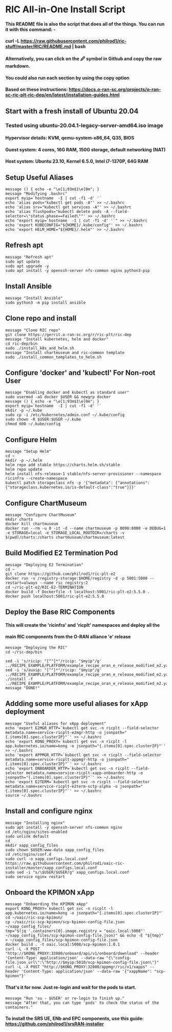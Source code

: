 # RIC All-in-One Install Script
#### This README file is also the script that does all of the things.  You can run it with this command: -
#### curl -L https://raw.githubusercontent.com/philrod1/ric-stuff/master/RIC/README.md | bash
#### Alternatively, you can click on the 🖉 symbol in Github and copy the raw markdown.
#### You could also run each section by using the copy option

#### Based on these instructions: https://docs.o-ran-sc.org/projects/o-ran-sc-ric-plt-ric-dep/en/latest/installation-guides.html

## Start with a fresh install of Ubuntu 20.04
### Tested using ubuntu-20.04.1-legacy-server-amd64.iso image
#### Hypervisor details: KVM, qemu-system-x86_64, Q35, BIOS
#### Guest system: 4 cores, 16G RAM, 150G storage, default networking (NAT)
#### Host system: Ubuntu 23.10, Kernel 6.5.0, Intel i7-1370P, 64G RAM


## Setup Useful Aliases

    message () { echo -e "\e[1;93m$1\e[0m"; }
    message "Modifying .bashrc"
    export myip=`hostname  -I | cut -f1 -d' '`
    echo 'alias pods="kubectl get pods -A"' >> ~/.bashrc
    echo 'alias srv="kubectl get services -A"' >> ~/.bashrc
    echo 'alias flushpods="kubectl delete pods -A --field-selector=\"status.phase==Failed\""' >> ~/.bashrc
    echo "export myip=`hostname  -I | cut -f1 -d' '`" >> ~/.bashrc
    echo 'export KUBECONFIG="${HOME}/.kube/config"' >> ~/.bashrc
    echo 'export HELM_HOME="${HOME}/.helm"' >> ~/.bashrc


## Refresh apt

    message "Refresh apt"
    sudo apt update
    sudo apt upgrade -y
    sudo apt install -y openssh-server nfs-common nginx python3-pip


## Install Ansible

    message "Install Ansible"
    sudo python3 -m pip install ansible


## Clone repo and install

    message "Clone RIC repo"
    git clone https://gerrit.o-ran-sc.org/r/ric-plt/ric-dep
    message "Install kubernetes, helm and docker"
    cd ric-dep/bin
    sudo ./install_k8s_and_helm.sh
    message "Install chartmuseum and ric-common template
    sudo ./install_common_templates_to_helm.sh


## Configure 'docker' and 'kubectl' For Non-root User 

    message "Enabling docker and kubectl as standard user"
    sudo usermod -aG docker $USER && newgrp docker
    message () { echo -e "\e[1;93m$1\e[0m"; }
    export myip=`hostname  -I | cut -f1 -d' '`
    mkdir -p ~/.kube
    sudo cp -i /etc/kubernetes/admin.conf ~/.kube/config
    sudo chown -R $USER:$USER ~/.kube
    chmod 600 ~/.kube/config


## Configure Helm

    message "Setup Helm"
    cd ~
    mkdir -p ~/.helm
    helm repo add stable https://charts.helm.sh/stable
    helm repo update
    helm install nfs-release-1 stable/nfs-server-provisioner --namespace ricinfra --create-namespace
    kubectl patch storageclass nfs -p '{"metadata": {"annotations":{"storageclass.kubernetes.io/is-default-class":"true"}}}'


## Configure ChartMuseum

    message "Configure ChartMuseum"
    mkdir charts
    docker kill chartmuseum
    docker run --rm -u 0 -it -d --name chartmuseum -p 8090:8080 -e DEBUG=1 -e STORAGE=local -e STORAGE_LOCAL_ROOTDIR=/charts -v $(pwd)/charts:/charts chartmuseum/chartmuseum:latest


## Build Modified E2 Termination Pod

    message "Deploying E2 Termination"
    cd ~
    git clone https://github.com/philrod1/ric-plt-e2
    docker run -v /registry-storage:$HOME/registry -d -p 5001:5000 --restart=always --name ric registry:2
    cd ~/ric-plt-e2/RIC-E2-TERMINATION
    docker build -f Dockerfile -t localhost:5001/ric-plt-e2:5.5.0 .
    docker push localhost:5001/ric-plt-e2:5.5.0


## Deploy the Base RIC Components
#### This will create the 'ricinfra' and 'ricplt' namespaces and deploy all the
#### main RIC components from the O-RAN alliance 'e' release

    message "Deploying the RIC"
    cd ~/ric-dep/bin

    sed -i 's/ricip: "[^"]*"/ricip: "$myip"/g' ../RECIPE_EXAMPLE/PLATFORM/example_recipe_oran_e_release_modified_e2.yaml
    sed -i 's/auxip: "[^"]*"/ricip: "$myip"/g' ../RECIPE_EXAMPLE/PLATFORM/example_recipe_oran_e_release_modified_e2.yaml
    ./install -f ../RECIPE_EXAMPLE/PLATFORM/example_recipe_oran_e_release_modified_e2.yaml
    message "DONE!"



## Addding some more useful aliases for xApp deployment

    message "Useful aliases for xApp deployment"
    echo 'export E2MGR_HTTP=`kubectl get svc -n ricplt --field-selector metadata.name=service-ricplt-e2mgr-http -o jsonpath="{.items[0].spec.clusterIP}"`' >> ~/.bashrc
    echo 'export KONG_PROXY=`kubectl get svc -n ricplt -l app.kubernetes.io/name=kong -o jsonpath="{.items[0].spec.clusterIP}"`' >> ~/.bashrc
    echo 'export APPMGR_HTTP=`kubectl get svc -n ricplt --field-selector metadata.name=service-ricplt-appmgr-http -o jsonpath="{.items[0].spec.clusterIP}"`' >> ~/.bashrc
    echo 'export ONBOARDER_HTTP=`kubectl get svc -n ricplt --field-selector metadata.name=service-ricplt-xapp-onboarder-http -o jsonpath="{.items[0].spec.clusterIP}"`' >> ~/.bashrc
    echo 'export E2TERM=`kubectl get svc -n ricplt --field-selector metadata.name=service-ricplt-e2term-sctp-alpha -o jsonpath="{.items[0].spec.clusterIP}"`' >> ~/.bashrc
    source ~/.bashrc


## Install and configure nginx

    message "Installing nginx"
    sudo apt install -y openssh-server nfs-common nginx
    cd /etc/nginx/sites-enabled
    sudo unlink default
    cd
    mkdir xapp_config_files
    sudo chown $USER:www-data xapp_config_files
    cd /etc/nginx/conf.d
    sudo curl -o xapp_configs.local.conf https://raw.githubusercontent.com/philrod1/oaic-ric-installer/master/xapp_configs.local.conf
    sudo sed -i "s/\$USER/$USER/g" xapp_configs.local.conf
    sudo service nginx restart
    

## Onboard the KPIMON xApp

    message "Onbaording the KPIMON xApp"
    export KONG_PROXY=`kubectl get svc -n ricplt -l app.kubernetes.io/name=kong -o jsonpath="{.items[0].spec.clusterIP}"`
    cd ~/oaic/ric-scp-kpimon/
    cp ~/oaic/ric-scp-kpimon/scp-kpimon-config-file.json ~/xapp_config_files/
    tmp="$(jq '.containers[0].image.registry = "oaic.local:5008"' ~/xapp_config_files/scp-kpimon-config-file.json)" && echo -E "${tmp}" > ~/xapp_config_files/scp-kpimon-config-file.json
    docker build . -t oaic.local:5008/scp-kpimon:1.0.1
    curl -L -X POST "http://$KONG_PROXY:32080/onboard/api/v1/onboard/download" --header 'Content-Type: application/json' --data-raw "{\"config-file.json_url\":\"http://$myip:5010/scp-kpimon-config-file.json\"}"
    curl -L -X POST "http://$KONG_PROXY:32080/appmgr/ric/v1/xapps" --header 'Content-Type: application/json' --data-raw '{"xappName": "scp-kpimon"}'
    

#### That's it for now.  Just re-login and wait for the pods to start.

    message "Run 'su - $USER' or re-login to finish up."
    message "After that, you can type 'pods' to check the status of the containers."
    
#### To install the SRS UE, ENb and EPC components, use this guide: https://github.com/philrod1/srsRAN-installer
